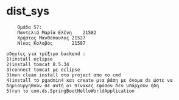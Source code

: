 # dist_sys
 
		Ομάδα 57:
		Παντελιά Μαρία Ελένη	21582	
		Χρήστος Μανθόπουλος	21527
		Νίκος Κολοβός		21587
    
    οδηγίες για τρέξιμο backend :
    1)install eclipse 
    2)install tomcat 8.5.34
    3)connect tomcat με eclipse
    3)mvn clean install στο project απο το cmd
    4)install το pgadmin4 και create μια βάση με όνομα ds ώστε να δημιουργηθούν σε αυτή οι πίνακες εφόσον δεν υπάρχουν ήδη
    5)run το com.ds.SpringBootHelloWorldApplication
